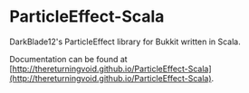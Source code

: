 # ParticleEffect-Scala
DarkBlade12's ParticleEffect library for Bukkit written in Scala.

Documentation can be found at [http://thereturningvoid.github.io/ParticleEffect-Scala](http://thereturningvoid.github.io/ParticleEffect-Scala).
